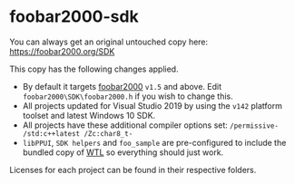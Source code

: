 # foobar2000-sdk

You can always get an original untouched copy here: https://foobar2000.org/SDK

This copy has the following changes applied.

- By default it targets [foobar2000](https://foobar2000.org) `v1.5` and above. Edit `foobar2000\SDK\foobar2000.h` if you wish to change this.
- All projects updated for Visual Studio 2019 by using the `v142` platform toolset and latest Windows 10 SDK.
- All projects have these additional compiler options set: `/permissive- /std:c++latest /Zc:char8_t-`
- `libPPUI`, `SDK helpers` and `foo_sample` are pre-configured to include the bundled copy of [WTL](https://sourceforge.net/projects/wtl/) so everything should just work.

Licenses for each project can be found in their respective folders.
